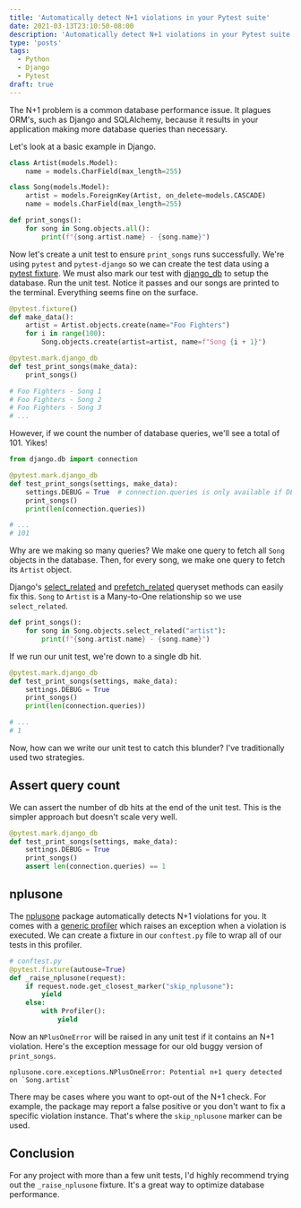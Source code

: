 ```yaml
---
title: 'Automatically detect N+1 violations in your Pytest suite'
date: 2021-03-13T23:10:50-08:00
description: 'Automatically detect N+1 violations in your Pytest suite'
type: 'posts'
tags:
  - Python
  - Django
  - Pytest
draft: true
---
```


<!-- # Automatically detect N+1 violations in your Pytest suite -->

<!-- https://scoutapm.com/blog/django-and-the-n1-queries-problem -->

The N+1 problem is a common database performance issue. It plagues ORM's, such as Django and SQLAlchemy, because it results in your application making more database queries than necessary.

Let's look at a basic example in Django.

```python
class Artist(models.Model):
    name = models.CharField(max_length=255)

class Song(models.Model):
    artist = models.ForeignKey(Artist, on_delete=models.CASCADE)
    name = models.CharField(max_length=255)

def print_songs():
    for song in Song.objects.all():
        print(f"{song.artist.name} - {song.name}")
```

Now let's create a unit test to ensure `print_songs` runs successfully. We're using `pytest` and `pytest-django` so we can create the test data using a [pytest fixture](https://docs.pytest.org/en/stable/fixture.html). We must also mark our test with [django_db](https://pytest-django.readthedocs.io/en/latest/helpers.html#pytest-mark-django-db-request-database-access) to setup the database. Run the unit test. Notice it passes and our songs are printed to the terminal. Everything seems fine on the surface.

```python
@pytest.fixture()
def make_data():
    artist = Artist.objects.create(name="Foo Fighters")
    for i in range(100):
        Song.objects.create(artist=artist, name=f"Song {i + 1}")

@pytest.mark.django_db
def test_print_songs(make_data):
    print_songs()

# Foo Fighters - Song 1
# Foo Fighters - Song 2
# Foo Fighters - Song 3
# ...
```

However, if we count the number of database queries, we'll see a total of 101. Yikes!

```python {hl_lines=[1,"4-5",7]}
from django.db import connection

@pytest.mark.django_db
def test_print_songs(settings, make_data):
    settings.DEBUG = True  # connection.queries is only available if DEBUG=True
    print_songs()
    print(len(connection.queries))

# ...
# 101
```

Why are we making so many queries? We make one query to fetch all `Song` objects in the database. Then, for every song, we make one query to fetch its `Artist` object.

Django's [select_related](https://docs.djangoproject.com/en/3.1/ref/models/querysets/#select-related) and [prefetch_related](https://docs.djangoproject.com/en/3.1/ref/models/querysets/#prefetch-related) queryset methods can easily fix this. `Song` to `Artist` is a Many-to-One relationship so we use `select_related`.

```python {hl_lines=[2]}
def print_songs():
    for song in Song.objects.select_related("artist"):
        print(f"{song.artist.name} - {song.name}")
```

If we run our unit test, we're down to a single db hit.

```python
@pytest.mark.django_db
def test_print_songs(settings, make_data):
    settings.DEBUG = True
    print_songs()
    print(len(connection.queries))

# ...
# 1
```

Now, how can we write our unit test to catch this blunder? I've traditionally used two strategies.

## Assert query count

We can assert the number of db hits at the end of the unit test. This is the simpler approach but doesn't scale very well.

```python
@pytest.mark.django_db
def test_print_songs(settings, make_data):
    settings.DEBUG = True
    print_songs()
    assert len(connection.queries) == 1
```

## nplusone

The [nplusone](https://github.com/jmcarp/nplusone) package automatically detects N+1 violations for you. It comes with a [generic profiler](https://github.com/jmcarp/nplusone#generic) which raises an exception when a violation is executed. We can create a fixture in our `conftest.py` file to wrap all of our tests in this profiler.

```python
# conftest.py
@pytest.fixture(autouse=True)
def _raise_nplusone(request):
    if request.node.get_closest_marker("skip_nplusone"):
        yield
    else:
        with Profiler():
            yield
```

Now an `NPlusOneError` will be raised in any unit test if it contains an N+1 violation. Here's the exception message for our old buggy version of `print_songs`.

```text
nplusone.core.exceptions.NPlusOneError: Potential n+1 query detected on `Song.artist`
```

There may be cases where you want to opt-out of the N+1 check. For example, the package may report a false positive or you don't want to fix a specific violation instance. That's where the `skip_nplusone` marker can be used.

## Conclusion

For any project with more than a few unit tests, I'd highly recommend trying out the `_raise_nplusone` fixture. It's a great way to optimize database performance.
